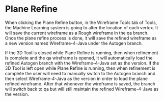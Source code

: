 # Plane Refine

When clicking the Plane Refine button, in the Wireframe Tools tab of Tools, the Machine Learning system is going to alter the location of each vertex. It will save the current wireframe as a Rough wireframe in the qa branch. Once the plane refine process is done, it will save the refined wireframe as a new version named Wireframe-4-Java under the Autogen branch.

If the 3D Tool is closed while Plane Refine is running, then when refinement is complete and the qa wireframe is opened, it will automatically load the refined Autogen branch with the Wireframe-4-Java set as the version. If the 3D Tool is left open while Plane Refine is running, then when refinement is complete the user will need to manually switch to the Autogen branch and then select Wireframe-4-Java as the version in order to load the plane refined wireframe. After that whenever the wireframe is saved, the branch will switch back to qa but will still maintain the refined Wireframe-4-Java as the version.

